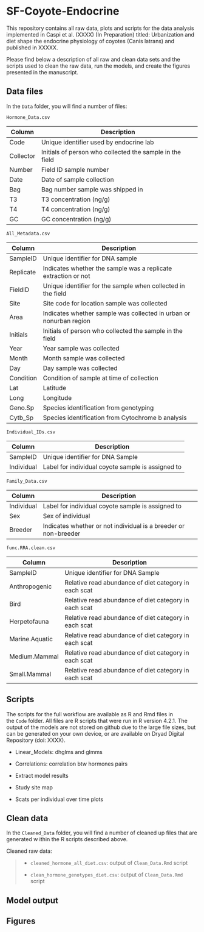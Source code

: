 # SF-Coyote-Endocrine

This repository contains all raw data, plots and scripts for the data analysis implemented in Caspi et al. (XXXX) (In Preparation) titled: Urbanization and diet shape the endocrine physiology of coyotes (Canis latrans) and published in XXXXX.

Please find below a description of all raw and clean data sets and the scripts used to clean the raw data, run the models, and create the figures presented in the manuscript.

## Data files

In the `Data` folder, you will find a number of files:

`Hormone_Data.csv`

| Column    | Description                                              |
|-----------|----------------------------------------------------------|
| Code      | Unique identifier used by endocrine lab                  |
| Collector | Initials of person who collected the sample in the field |
| Number    | Field ID sample number                                   |
| Date      | Date of sample collection                                |
| Bag       | Bag number sample was shipped in                         |
| T3        | T3 concentration (ng/g)                                  |
| T4        | T4 concentration (ng/g)                                  |
| GC        | GC concentration (ng/g)                                  |

`All_Metadata.csv`

| Column    | Description                                                        |
|-----------------|-------------------------------------------------------|
| SampleID  | Unique identifier for DNA sample                                   |
| Replicate | Indicates whether the sample was a replicate extraction or not     |
| FieldID   | Unique identifier for the sample when collected in the field       |
| Site      | Site code for location sample was collected                        |
| Area      | Indicates whether sample was collected in urban or nonurban region |
| Initials  | Initials of person who collected the sample in the field           |
| Year      | Year sample was collected                                          |
| Month     | Month sample was collected                                         |
| Day       | Day sample was collected                                           |
| Condition | Condition of sample at time of collection                          |
| Lat       | Latitude                                                           |
| Long      | Longitude                                                          |
| Geno.Sp   | Species identification from genotyping                             |
| Cytb_Sp   | Species identification from Cytochrome b analysis                  |

`Individual_IDs.csv`

| Column     | Description                                       |
|------------|---------------------------------------------------|
| SampleID   | Unique identifier for DNA Sample                  |
| Individual | Label for individual coyote sample is assigned to |

`Family_Data.csv`

| Column     | Description                                                     |
|-----------------|-------------------------------------------------------|
| Individual | Label for individual coyote sample is assigned to               |
| Sex        | Sex of individual                                               |
| Breeder    | Indicates whether or not individual is a breeder or non-breeder |

`func.RRA.clean.csv`

| Column         | Description                                           |
|----------------|-------------------------------------------------------|
| SampleID       | Unique identifier for DNA Sample                      |
| Anthropogenic  | Relative read abundance of diet category in each scat |
| Bird           | Relative read abundance of diet category in each scat |
| Herpetofauna   | Relative read abundance of diet category in each scat |
| Marine.Aquatic | Relative read abundance of diet category in each scat |
| Medium.Mammal  | Relative read abundance of diet category in each scat |
| Small.Mammal   | Relative read abundance of diet category in each scat |

## Scripts

The scripts for the full workflow are available as R and Rmd files in the `Code` folder. All files are R scripts that were run in R version 4.2.1. The output of the models are not stored on github due to the large file sizes, but can be generated on your own device, or are available on Dryad Digital Repository (doi: XXXX).

-   Linear_Models: dhglms and glmms

-   Correlations: correlation btw hormones pairs

-   Extract model results

-   Study site map

-   Scats per individual over time plots

## Clean data

In the `Cleaned_Data` folder, you will find a number of cleaned up files that are generated w ithin the R scripts described above.

Cleaned raw data:

> -   `cleaned_hormone_all_diet.csv`: output of `Clean_Data.Rmd` script
>
> -   `clean_hormone_genotypes_diet.csv`: output of `Clean_Data.Rmd` script

## Model output

## Figures
